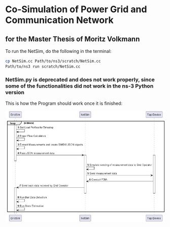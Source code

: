 # Co-Simulation of Power Grid and Communication Network
## for the Master Thesis of Moritz Volkmann

To run the NetSim, do the following in the terminal:
```bash
cp NetSim.cc Path/to/ns3/scratch/NetSim.cc
Path/to/ns3 run scratch/NetSim.cc
```
### NetSim.py is deprecated and does not work properly, since some of the functionalities did not work in the ns-3 Python version

This is how the Program should work once it is finished:

![Sequence Diagram](./figures/CoSim.png)
